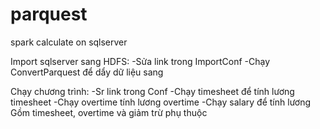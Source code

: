 # parquest
spark calculate on sqlserver

Import sqlserver sang HDFS:
-Sửa link trong ImportConf 
-Chạy ConvertParquest để dẩy dữ liệu sang

Chạy chương trình:
-Sr link trong Conf
-Chạy timesheet để tính lương timesheet
-Chạy overtime tính lương overtime
-Chạy salary để tính lương Gồm timesheet, overtime và giảm trừ phụ thuộc
